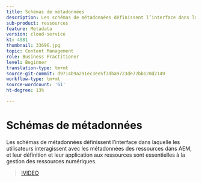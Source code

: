 ```yaml
---
title: Schémas de métadonnées
description: Les schémas de métadonnées définissent l’interface dans laquelle les utilisateurs interagissent avec les métadonnées des ressources dans AEM, et leur définition et leur application aux ressources sont essentielles à la gestion des ressources numériques.
sub-product: ressources
feature: Metadata
version: cloud-service
kt: 4981
thumbnail: 33696.jpg
topic: Content Management
role: Business Practitioner
level: Beginner
translation-type: tm+mt
source-git-commit: d9714b9a291ec3ee5f3dba9723de72bb120d2149
workflow-type: tm+mt
source-wordcount: '61'
ht-degree: 13%

---
```



# Schémas de métadonnées

Les schémas de métadonnées définissent l’interface dans laquelle les utilisateurs interagissent avec les métadonnées des ressources dans AEM, et leur définition et leur application aux ressources sont essentielles à la gestion des ressources numériques.

>[!VIDEO](https://video.tv.adobe.com/v/33696/?quality=12&learn=on&hidetitle=true)
